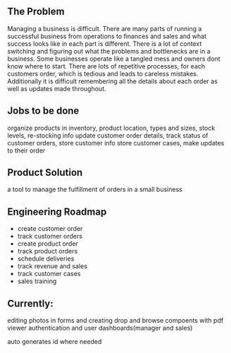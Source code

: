 ## The Problem
Managing a business is difficult. There are many parts of running a successful business from operations to finances and sales and what success looks like in each part is different. There is a lot of context switching and figuring out what the problems and bottlenecks are in a business. Some businesses operate like a tangled mess and owners dont know where to start. There are lots of repetitive processes, for each customers order, which is tedious and leads to careless mistakes. Additionally it is difficult remembering all the details about each order as well as updates made throughout. 

## Jobs to be done
organize products in inventory, product location, types and sizes, stock levels, re-stocking info
update customer order details, track status of customer orders, store customer info
store customer cases, make updates to their order



## Product Solution
a tool to manage the fulfillment of orders in a small business

## Engineering Roadmap
- create customer order
- track customer orders
- create product order
- track product orders
- schedule deliveries
- track revenue and sales
- track customer cases
- sales training


## Currently: 
editing photos in forms and creating drop and browse compoents with pdf viewer
authentication and user dashboards(manager and sales)




auto generates id where needed